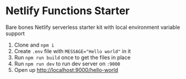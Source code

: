 # Netlify Functions Starter

Bare bones Netlify serverless starter kit with local environment variable support

1. Clone and `npm i`
2. Create `.env` file with `MESSAGE="Hello world"` in it
3. Run `npm run build` once to get the files in place
4. Run `npm run dev` to run dev server on `:9000`
5. Open up [http://localhost:9000/hello-world](http://localhost:9000/hello-world) 
